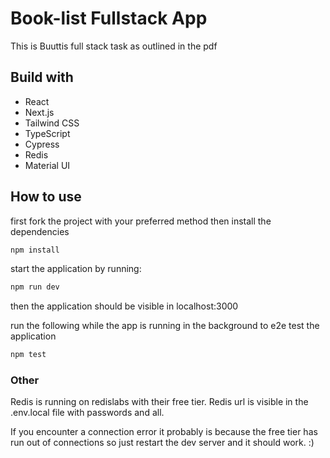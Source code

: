 # Book-list Fullstack App

This is Buuttis full stack task as outlined in the pdf

## Build with
- React
- Next.js
- Tailwind CSS
- TypeScript
- Cypress
- Redis
- Material UI

## How to use
first fork the project with your preferred method
then install the dependencies

```bash
npm install
```
start the application by running:

```bash
npm run dev
```
then the application should be visible in localhost:3000

run the following while the app is running in the background to e2e test the application
```bash
npm test
```

### Other
Redis is running on redislabs with their free tier. Redis url is visible in the .env.local file with passwords and all.

If you encounter a connection error it probably is because the free tier has run out of connections so just restart the dev server and it should work. :)
